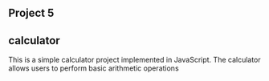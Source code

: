 ## Project 5
## calculator

This is a simple calculator project implemented in JavaScript. The calculator allows users to perform basic arithmetic operations
